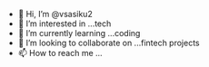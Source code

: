 - 👋 Hi, I’m @vsasiku2
- 👀 I’m interested in ...tech 
- 🌱 I’m currently learning ...coding
- 💞️ I’m looking to collaborate on ...fintech projects
- 📫 How to reach me ...

<!---
vsasiku2/vsasiku2 is a ✨ special ✨ repository because its `README.md` (this file) appears on your GitHub profile.
You can click the Preview link to take a look at your changes.
--->
